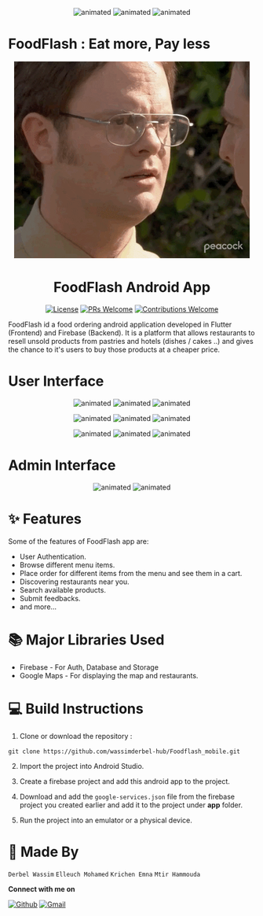<p align="center">
  <img src="https://i.imgur.com/lJAfrcL.png" alt="animated" width = 30%/>
  <img src="https://i.imgur.com/2s1Hy3C.png" alt="animated"
  width = 30% />
  <img src="https://i.imgur.com/9pvCzGI.png" alt="animated"
  width = 30% />
</p>

# FoodFlash : Eat more, Pay less

<p align="center">
<img src="https://raw.githubusercontent.com/AdityaV025/Munche/master/assets/do_it.gif">
</p>

<h1 align="center"> FoodFlash Android App </h1>

<p align="center">
  <a href="LICENSE"><img alt="License" src="https://img.shields.io/badge/license-MIT-green"></a>
  <a href="https://github.com/AdityaV025/Munche/pulls"><img alt="PRs Welcome" src="https://img.shields.io/badge/PRs-welcome-brightgreen.svg?style=flat-square"></a>
  <a href="https://github.com/AdityaV025/Munche/pulls"><img alt="Contributions Welcome" src="https://img.shields.io/badge/contributions-welcome-brightgreen.svg?style=flat-square"></a>
</p>

FoodFlash id a food ordering android application developed in Flutter (Frontend) and Firebase (Backend). It is a platform that allows restaurants to resell unsold products from pastries and hotels (dishes / cakes ..) and gives the chance to it's users to buy those products at a cheaper price.

# User Interface

<p align="center">
  <img src="https://i.imgur.com/xJ95jka.png" alt="animated" width = 33%/>
  <img src="https://i.imgur.com/XUu7pNE.png" alt="animated"
  width = 33% />
  <img src="https://i.imgur.com/1WScYNT.png" alt="animated"
  width = 33% />
</p>
<p align="center">
  <img src="https://i.imgur.com/nI7Of9S.png" alt="animated" width = 33%/>
  <img src="https://i.imgur.com/F6xSZPi.png" alt="animated"
  width = 33% />
  <img src="https://i.imgur.com/n8VPIq5.png" alt="animated"
  width = 33% />
</p>
<p align="center">
  <img src="https://i.imgur.com/7CWWPJn.png" alt="animated" width = 33%/>
  <img src="https://i.imgur.com/gw9nzZS.png" alt="animated"
  width = 33% />
  <img src="https://i.imgur.com/eWyTrkG.png" alt="animated"
  width = 33% />
</p>

# Admin Interface

<p align="center">
  <img src="https://i.imgur.com/xAixvzr.png" alt="animated" width = 47%/>
  <img src="https://i.imgur.com/gE1zDxN.png" alt="animated"
  width = 47% />
  
</p>


# ✨ Features

Some of the features of FoodFlash app are:

- User Authentication.
- Browse different menu items.
- Place order for different items from the menu and see them in a cart.
- Discovering restaurants near you.
- Search available products.
- Submit feedbacks.
- and more...

# 📚 Major Libraries Used

- Firebase    - For Auth, Database and Storage
- Google Maps - For displaying the map and restaurants.

# 💻 Build Instructions

1. Clone or download the repository :

```shell
git clone https://github.com/wassimderbel-hub/Foodflash_mobile.git
```

2. Import the project into Android Studio.

3. Create a firebase project and add this android app to the project.

4. Download and add the `google-services.json` file from the firebase project you created earlier and add it to the project under **app** folder.

5. Run the project into an emulator or a physical device.

# 👨 Made By

`Derbel Wassim`
`Elleuch Mohamed`
`Krichen Emna`
`Mtir Hammouda`

**Connect with me on**
</br>

[![Github](https://img.shields.io/badge/-Github-000?style=flat&logo=Github&logoColor=white)](https://github.com/wassimderbel-hub)
[![Gmail](https://img.shields.io/badge/-Gmail-c14438?style=flat&logo=Gmail&logoColor=white)](mailto:wassimderbel22@gmail.com)

